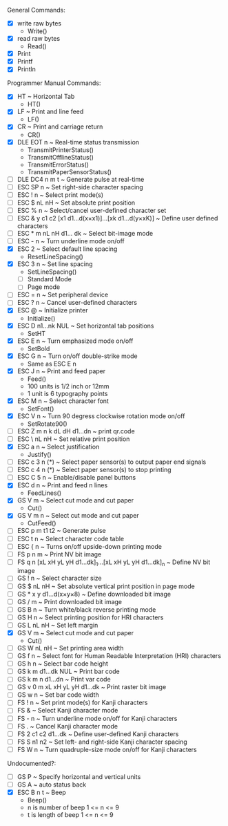 General Commands:

- [x] write raw bytes
  - Write()
- [x] read raw bytes
  - Read()
- [x] Print
- [x] Printf
- [x] Println

Programmer Manual Commands:

- [x] HT ~ Horizontal Tab
  - HT()
- [x] LF ~ Print and line feed
  - LF()
- [x] CR ~ Print and carriage return
  - CR()
- [x] DLE EOT n ~ Real-time status transmission
  - TransmitPrinterStatus()
  - TransmitOfflineStatus()
  - TransmitErrorStatus()
  - TransmitPaperSensorStatus()
- [ ] DLE DC4 n m t ~ Generate pulse at real-time
- [ ] ESC SP n ~ Set right-side character spacing
- [ ] ESC ! n ~ Select print mode(s)
- [ ] ESC $ nL nH ~ Set absolute print position
- [ ] ESC % n ~ Select/cancel user-defined character set
- [ ] ESC & y c1 c2 [x1 d1...d(x×x1)]...[xk d1...d(y×xK)] ~ Define user defined characters
- [ ] ESC \* m nL nH d1... dk ~ Select bit-image mode
- [ ] ESC - n ~ Turn underline mode on/off
- [x] ESC 2 ~ Select default line spacing
  - ResetLineSpacing()
- [x] ESC 3 n ~ Set line spacing
  - SetLineSpacing()
  - [ ] Standard Mode
  - [ ] Page mode
- [ ] ESC = n ~ Set peripheral device
- [ ] ESC ? n ~ Cancel user-defined characters
- [X] ESC @ ~ Initialize printer
  - Initialize()
- [x] ESC D n1...nk NUL ~ Set horizontal tab positions
  - SetHT
- [x] ESC E n ~ Turn emphasized mode on/off
  - SetBold
- [x] ESC G n ~ Turn on/off double-strike mode
  - Same as ESC E n
- [x] ESC J n ~ Print and feed paper
  - Feed()
  - 100 units is 1/2 inch or 12mm
  - 1 unit is 6 typography points
- [x] ESC M n ~ Select character font
  - SetFont()
- [x] ESC V n ~ Turn 90 degress clockwise rotation mode on/off
  - SetRotate90()
- [ ] ESC Z m n k dL dH d1...dn ~ print qr.code
- [ ] ESC \\ nL nH ~ Set relative print position
- [x] ESC a n ~ Select justification
  - Justify()
- [ ] ESC c 3 n (\*) ~ Select paper sensor(s) to output paper end signals
- [ ] ESC c 4 n (\*) ~ Select paper sensor(s) to stop printing
- [ ] ESC C 5 n ~ Enable/disable panel buttons
- [x] ESC d n ~ Print and feed n lines
  - FeedLines()
- [x] GS V m ~ Select cut mode and cut paper
  - Cut()
- [x] GS V m n ~ Select cut mode and cut paper
  - CutFeed()
- [ ] ESC p m t1 t2 ~ Generate pulse
- [ ] ESC t n ~ Select character code table
- [ ] ESC { n ~ Turns on/off upside-down printing mode
- [ ] FS p n m ~ Print NV bit image
- [ ] FS q n [xL xH yL yH d1...dk]<sub>1</sub>...[xL xH yL yH d1...dk]<sub>n</sub> ~ Define NV bit image
- [ ] GS ! n ~ Select character size
- [ ] GS $ nL nH ~ Set absolute vertical print position in page mode
- [ ] GS \* x y d1...d(x×y×8) ~ Define downloaded bit image
- [ ] GS / m ~ Print downloaded bit image
- [ ] GS B n ~ Turn white/black reverse printing mode
- [ ] GS H n ~ Select printing position for HRI characters
- [ ] GS L nL nH ~ Set left margin
- [x] GS V m ~ Select cut mode and cut paper
  - Cut()
- [ ] GS W nL nH ~ Set printing area width
- [ ] GS f n ~ Select font for Human Readable Interpretation (HRI) characters
- [ ] GS h n ~ Select bar code height
- [ ] GS k m d1...dk NUL ~ Print bar code
- [ ] GS k m n d1...dn ~ Print var code
- [ ] GS v 0 m xL xH yL yH d1...dk ~ Print raster bit image
- [ ] GS w n ~ Set bar code width
- [ ] FS ! n ~ Set print mode(s) for Kanji characters
- [ ] FS & ~ Select Kanji character mode
- [ ] FS - n ~ Turn underline mode on/off for Kanji characters
- [ ] FS . ~ Cancel Kanji character mode
- [ ] FS 2 c1 c2 d1...dk ~ Define user-defined Kanji characters
- [ ] FS S n1 n2 ~ Set left- and right-side Kanji character spacing
- [ ] FS W n ~ Turn quadruple-size mode on/off for Kanji characters

Undocumented?:

- [ ] GS P ~ Specify horizontal and vertical units
- [ ] GS A ~ auto status back
- [x] ESC B n t ~ Beep
  - Beep()
  - n is number of beep 1 <= n <= 9
  - t is length of beep 1 <= n <= 9